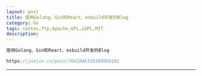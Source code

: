 ```yaml
---
layout: post
title: 使用Golang、Gin和React、esbuild开发的Blog
category: Go
tags: centos,ftp,Apache,GPL,LGPL,MIT
description: 
---
```



```javascript
使用Golang、Gin和React、esbuild开发的Blog

https://juejin.cn/post/7041846339189080101

```

---

